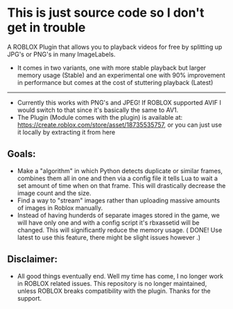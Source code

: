 # This is just source code so I don't get in trouble

A ROBLOX Plugin that allows you to playback videos for free by splitting up JPG's or PNG's in many ImageLabels.

- It comes in two variants, one with more stable playback but larger memory usage (Stable) and an experimental one with 90% improvement in performance but comes at the cost of stuttering playback (Latest)

---

- Currently this works with PNG's and JPEG! If ROBLOX supported AVIF I would switch to that since it's basically the same to AV1.
- The Plugin (Module comes with the plugin) is available at: https://create.roblox.com/store/asset/18735535757, or you can just use it locally by extracting it from here

## Goals:
- Make a "algorithm" in which Python detects duplicate or similar frames, combines them all in one and then via a config file it tells Lua to wait a set amount of time when on that frame. This will drastically decrease the image count and the size.
- Find a way to "stream" images rather than uploading massive amounts of images in Roblox manually.
- Instead of having hunderds of separate images stored in the game, we will have only one and with a config script it's rbxassetid will be changed. This will significantly reduce the memory usage. ( DONE! Use latest to use this feature, there might be slight issues however .)

## Disclaimer:
- All good things eventually end. Well my time has come, I no longer work in ROBLOX related issues. This repository is no longer maintained, unless ROBLOX breaks compatibility with the plugin. Thanks for the support.
